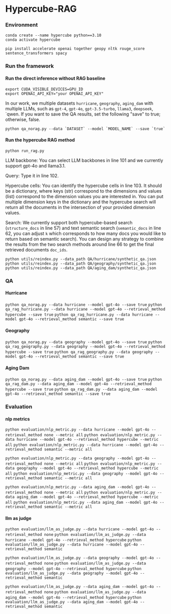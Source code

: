 # Hypercube-RAG



### Environment
```
conda create --name hypercube python==3.10
conda activate hypercube

pip install accelerate openai together geopy nltk rouge_score sentence_transformers spacy
```

### Run the framework
#### Run the direct inference without RAG baseline
```
export CUDA_VISIBLE_DEVICES=GPU_ID
export OPENAI_API_KEY="your OPENAI_API_KEY"
```
In our work, we multiple datasets `hurricane`, `geography`, `aging_dam` with multiple LLMs, such as `gpt-4`, `gpt-4o`, `gpt-3.5-turbo`, `llama3`, `deepseek`, `qwen. If you want to save the QA results, set the following "save" to true; otherwise, false.
```
python qa_norag.py --data `DATASET` --model `MODEL_NAME` --save `true`
```




#### Run the hypercube RAG method
```
python run_rag.py
```

LLM backbone: You can select LLM backbones in line 101 and we currently support gpt-4o and llama3.1.

Query: Type it in line 102.

Hypercube cells: You can identify the hypercube cells in line 103. It should be a dictionary, where keys (str) correspond to the dimensions and values (list) correspond to the dimension values you are interested in. You can put multiple dimension keys in the dictionary and the hypercube search will return all the documents in the intersection of your provided dimension values.

Search: We currently support both hypercube-based search (```structure_docs``` in line 57) and text semantic search (```semantic_docs``` in line 62, you can adjust ```k``` which corresponds to how many docs you would like to return based on semantic search). You can design any strategy to combine the results from the two search methods around line 66 to get the final retrieved documents ```doc_ids```.


`python utils/reindex.py --data_path QA/hurricane/synthetic_qa.json`
`python utils/reindex.py --data_path QA/geography/synthetic_qa.json`
`python utils/reindex.py --data_path QA/aging_dam/synthetic_qa.json`


### QA
#### Hurricane
`python qa_norag.py --data hurricane --model gpt-4o --save true`
`python qa_rag_hurricane.py --data hurricane --model gpt-4o --retrieval_method hypercube --save true`
`python qa_rag_hurricane.py --data hurricane --model gpt-4o --retrieval_method semantic --save true`

#### Geography
`python qa_norag.py --data geography --model gpt-4o --save true`
`python qa_rag_geography.py --data geography --model gpt-4o --retrieval_method hypercube --save true`
`python qa_rag_geography.py --data geography --model gpt-4o --retrieval_method semantic --save true`


#### Aging Dam
`python qa_norag.py --data aging_dam --model gpt-4o --save true`
`python qa_rag_dam.py --data aging_dam --model gpt-4o --retrieval_method hypercube --save true`
`python qa_rag_dam.py --data aging_dam --model gpt-4o --retrieval_method semantic --save true`



### Evaluation

#### nlp metrics
`python evaluation/nlp_metric.py --data hurricane --model gpt-4o --retrieval_method none --metric all`
`python evaluation/nlp_metric.py --data hurricane --model gpt-4o --retrieval_method hypercube --metric all`
`python evaluation/nlp_metric.py --data hurricane --model gpt-4o --retrieval_method semantic --metric all`


`python evaluation/nlp_metric.py --data geography --model gpt-4o --retrieval_method none --metric all`
`python evaluation/nlp_metric.py --data geography --model gpt-4o --retrieval_method hypercube --metric all`
`python evaluation/nlp_metric.py --data geography --model gpt-4o --retrieval_method semantic --metric all`

`python evaluation/nlp_metric.py --data aging_dam --model gpt-4o --retrieval_method none --metric all`
`python evaluation/nlp_metric.py --data aging_dam --model gpt-4o --retrieval_method hypercube --metric all`
`python evaluation/nlp_metric.py --data aging_dam --model gpt-4o --retrieval_method semantic --metric all`



#### llm as judge
`python evaluation/llm_as_judge.py --data hurricane --model gpt-4o --retrieval_method none`
`python evaluation/llm_as_judge.py --data hurricane --model gpt-4o --retrieval_method hypercube`
`python evaluation/llm_as_judge.py --data hurricane --model gpt-4o --retrieval_method semantic`


`python evaluation/llm_as_judge.py --data geography --model gpt-4o --retrieval_method none`
`python evaluation/llm_as_judge.py --data geography --model gpt-4o --retrieval_method hypercube`
`python evaluation/llm_as_judge.py --data geography --model gpt-4o --retrieval_method semantic`


`python evaluation/llm_as_judge.py --data aging_dam --model gpt-4o --retrieval_method none`
`python evaluation/llm_as_judge.py --data aging_dam --model gpt-4o --retrieval_method hypercube`
`python evaluation/llm_as_judge.py --data aging_dam --model gpt-4o --retrieval_method semantic`
